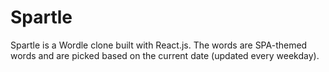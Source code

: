 # Spartle

Spartle is a Wordle clone built with React.js. The words are SPA-themed words and are picked based on the current date (updated every weekday).
